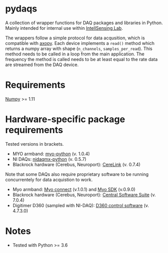 # pydaqs

A collection of wrapper functions for DAQ packages and libraries in Python.
Mainly intended for internal use within [IntellSensing Lab](http://www.intellsensing.com/).

The wrappers follow a simple protocol for data acqusition, which is compatible with [axopy](https://github.com/axopy/axopy). 
Each device implements a `read()` method which returns a numpy array with shape (`n_channels`, `samples_per_read`). This method needs to be called in a loop from the main application. The frequency the method is called needs to be at least equal to the rate data are streamed from the DAQ device.

# Requirements
[Numpy](https://github.com/numpy/numpy) >= 1.11

# Hardware-specific package requirements
Tested versions in brackets. 
* MYO armband: [myo-python](https://github.com/NiklasRosenstein/myo-python) (v. 1.0.4)
* NI DAQs: [nidaqmx-python](https://github.com/ni/nidaqmx-python) (v. 0.5.7)
* Blackrock hardware (Cerebus, Neuroport): [CereLink](https://github.com/dashesy/CereLink) (v. 0.7.4)

Note that some DAQs also require proprietary software to be running concurrentely for data acquistion to work.

* Myo armband: [Myo connect](https://support.getmyo.com/hc/en-us/articles/360018409792-Myo-Connect-SDK-and-firmware-downloads) (v.1.0.1) and [Myo SDK](https://support.getmyo.com/hc/en-us/articles/360018409792-Myo-Connect-SDK-and-firmware-downloads) (v.0.9.0)
* Blackrock hardware (Cerebus, Neuroport): [Central Software Suite](https://blackrockmicro.com/technical-support/software-downloads/) (v. 7.0.4)
* Digitimer D360 (sampled with NI-DAQ): [D360 control software](https://digitimer.com/products/human-neurophysiology/isolated-amplifiers-emg-eeg/d360-8-channel-patient-amplifier/#Downloads) (v. 4.7.3.0)

# Notes
* Tested with Python >= 3.6
